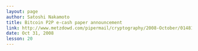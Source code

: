 ```yaml
---
layout: page
author: Satoshi Nakamoto
title: Bitcoin P2P e-cash paper announcement
link: http://www.metzdowd.com/pipermail/cryptography/2008-October/014810.html
date: Oct 31, 2008
lesson: 20
---
```

